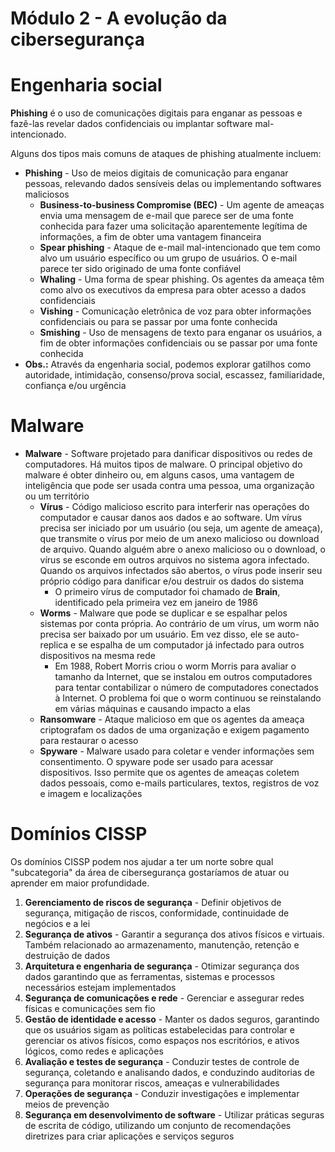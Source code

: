 # Módulo 2 - A evolução da cibersegurança

# Engenharia social
**Phishing** é o uso de comunicações digitais para enganar as pessoas e fazê-las revelar dados confidenciais ou implantar software mal-intencionado.

Alguns dos tipos mais comuns de ataques de phishing atualmente incluem:
* **Phishing** - Uso de meios digitais de comunicação para enganar pessoas, relevando dados sensíveis delas ou implementando softwares maliciosos
	* **Business-to-business Compromise (BEC)** - Um agente de ameaças envia uma mensagem de e-mail que parece ser de uma fonte conhecida para fazer uma solicitação aparentemente legítima de informações, a fim de obter uma vantagem financeira
	* **Spear phishing** - Ataque de e-mail mal-intencionado que tem como alvo um usuário específico ou um grupo de usuários. O e-mail parece ter sido originado de uma fonte confiável
	* **Whaling** - Uma forma de spear phishing. Os agentes da ameaça têm como alvo os executivos da empresa para obter acesso a dados confidenciais
	* **Vishing** - Comunicação eletrônica de voz para obter informações confidenciais ou para se passar por uma fonte conhecida
	* **Smishing** - Uso de mensagens de texto para enganar os usuários, a fim de obter informações confidenciais ou se passar por uma fonte conhecida
* **Obs.:** Através da engenharia social, podemos explorar gatilhos como autoridade, intimidação, consenso/prova social, escassez, familiaridade, confiança e/ou urgência

# Malware
* **Malware** - Software projetado para danificar dispositivos ou redes de computadores. Há muitos tipos de malware. O principal objetivo do malware é obter dinheiro ou, em alguns casos, uma vantagem de inteligência que pode ser usada contra uma pessoa, uma organização ou um território
	* **Vírus** - Código malicioso escrito para interferir nas operações do computador e causar danos aos dados e ao software. Um vírus precisa ser iniciado por um usuário (ou seja, um agente de ameaça), que transmite o vírus por meio de um anexo malicioso ou download de arquivo. Quando alguém abre o anexo malicioso ou o download, o vírus se esconde em outros arquivos no sistema agora infectado. Quando os arquivos infectados são abertos, o vírus pode inserir seu próprio código para danificar e/ou destruir os dados do sistema
		* O primeiro vírus de computador foi chamado de **Brain**, identificado pela primeira vez em janeiro de 1986
	* **Worms** - Malware que pode se duplicar e se espalhar pelos sistemas por conta própria. Ao contrário de um vírus, um worm não precisa ser baixado por um usuário. Em vez disso, ele se auto-replica e se espalha de um computador já infectado para outros dispositivos na mesma rede
		* Em 1988, Robert Morris criou o worm Morris para avaliar o tamanho da Internet, que se instalou em outros computadores para tentar contabilizar o número de computadores conectados à Internet. O problema foi que o worm continuou se reinstalando em várias máquinas e causando impacto a elas
	* **Ransomware** - Ataque malicioso em que os agentes da ameaça criptografam os dados de uma organização e exigem pagamento para restaurar o acesso
	* **Spyware** - Malware usado para coletar e vender informações sem consentimento. O spyware pode ser usado para acessar dispositivos. Isso permite que os agentes de ameaças coletem dados pessoais, como e-mails particulares, textos, registros de voz e imagem e localizações

# Domínios CISSP
Os domínios CISSP podem nos ajudar a ter um norte sobre qual "subcategoria" da área de cibersegurança gostaríamos de atuar ou aprender em maior profundidade.

1. **Gerenciamento de riscos de segurança** - Definir objetivos de segurança, mitigação de riscos, conformidade, continuidade de negócios e a lei
2. **Segurança de ativos** - Garantir a segurança dos ativos físicos e virtuais. Também relacionado ao armazenamento, manutenção, retenção e destruição de dados
3. **Arquitetura e engenharia de segurança** - Otimizar segurança dos dados garantindo que as ferramentas, sistemas e processos necessários estejam implementados
4. **Segurança de comunicações e rede** - Gerenciar e assegurar redes físicas e comunicações sem fio
5. **Gestão de identidade e acesso** - Manter os dados seguros, garantindo que os usuários sigam as políticas estabelecidas para controlar e gerenciar os ativos físicos, como espaços nos escritórios, e ativos lógicos, como redes e aplicações
6. **Avaliação e testes de segurança** - Conduzir testes de controle de segurança, coletando e analisando dados, e conduzindo auditorias de segurança para monitorar riscos, ameaças e vulnerabilidades
7. **Operações de segurança** - Conduzir investigações e implementar meios de prevenção
8. **Segurança em desenvolvimento de software** - Utilizar práticas seguras de escrita de código, utilizando um conjunto de recomendações diretrizes para criar aplicações e serviços seguros
